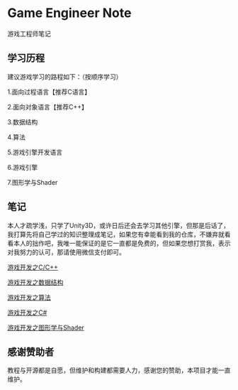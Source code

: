 # Game Engineer Note
游戏工程师笔记



## 学习历程

建议游戏学习的路程如下：（按顺序学习）

1.面向过程语言【推荐C语言】

2.面向对象语言【推荐C++】

3.数据结构

4.算法

5.游戏引擎开发语言

6.游戏引擎

7.图形学与Shader



## 笔记

本人才疏学浅，只学了Unity3D，或许日后还会去学习其他引擎，但那是后话了，我打算先将自己学过的知识整理成笔记，如果您有幸能看到我的仓库，不嫌弃就看看本人的拙作吧，我唯一能保证的是它一直都是免费的，但如果您想打赏我，表示对我努力的认可，那请使用微信支付即可。

[游戏开发之C/C++]()

[游戏开发之数据结构]()

[游戏开发之算法]()

[游戏开发之C#]()

[游戏开发之图形学与Shader]()





## 感谢赞助者

教程与开源都是自愿，但维护和构建都需要人力，感谢您的赞助，本项目才能一直维护。
